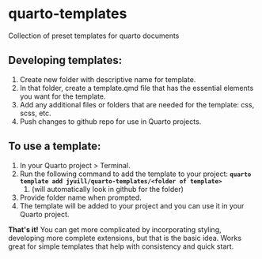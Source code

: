 # quarto-templates

Collection of preset templates for quarto documents

## Developing templates:

1.  Create new folder with descriptive name for template.
2.  In that folder, create a template.qmd file that has the essential elements you want for the template.
3.  Add any additional files or folders that are needed for the template: css, scss, etc.
4.  Push changes to github repo for use in Quarto projects.

## To use a template:

1.  In your Quarto project \> Terminal.
2.  Run the following command to add the template to your project: **`quarto template add jyuill/quarto-templates/<folder of template>`**
    1.  (will automatically look in github for the folder)
3.  Provide folder name when prompted.
4.  The template will be added to your project and you can use it in your Quarto project.

**That's it!** You can get more complicated by incorporating styling, developing more complete extensions, but that is the basic idea. Works great for simple templates that help with consistency and quick start.
